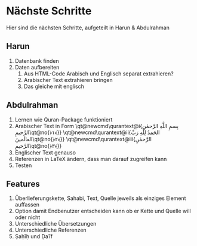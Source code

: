 # Nächste Schritte

Hier sind die nächsten Schritte, aufgeteilt in Harun & Abdulrahman

## Harun

1. Datenbank finden
2. Daten aufbereiten
    1. Aus HTML-Code Arabisch und Englisch separat extrahieren?
    1. Arabischer Text extrahieren
        bringen
    3. Das gleiche mit englisch


## Abdulrahman
1. Lernen wie Quran-Package funktioniert
2. Arabischer Text in Form
    \qt@newcmd\qurantext@i{بِسمِ اللَّهِ الرَّحمٰنِ الرَّحيمِ\qt@no{﴿١﴾}}
    \qt@newcmd\qurantext@ii{الحَمدُ لِلَّهِ رَبِّ العالَمينَ\qt@no{﴿٢﴾}}
    \qt@newcmd\qurantext@iii{الرَّحمٰنِ الرَّحيمِ\qt@no{﴿٣﴾}}
3. Englischer Text genauso
4. Referenzen in LaTeX ändern, dass man darauf zugreifen kann
5. Testen

## Features
1. Überlieferungskette, Sahabi, Text, Quelle jeweils als einziges Element auffassen
2. Option damit Endbenutzer entscheiden kann ob er Kette und Quelle will oder nicht
3. Unterschiedliche Übersetzungen
4. Unterschiedliche Referenzen
5. Ṣaḥīḥ und Ḍaʿīf

